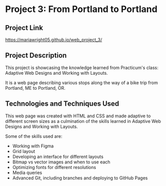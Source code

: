 # Project 3: From Portland to Portland

## Project Link

<https://mariawright05.github.io/web_project_3/>

## Project Description

This project is showcasing the knowledge learned from Practicum's class: Adaptive Web Designs and Working with Layouts.

It is a web page describing various stops along the way of a bike trip from Portland, ME to Portland, OR.

## Technologies and Techniques Used

This web page was created with HTML and CSS and made adaptive to different screen sizes as a culmination of the skills learned in Adaptive Web Designs and Working with Layouts.

Some of the skills used are:

* Working with Figma
* Grid layout
* Developing an interface for different layouts
* Bitmap vs vector images and when to use each
* Optimizing fonts for different resolutions
* Media queries
* Advanced Git, including branches and deploying to GitHub Pages
